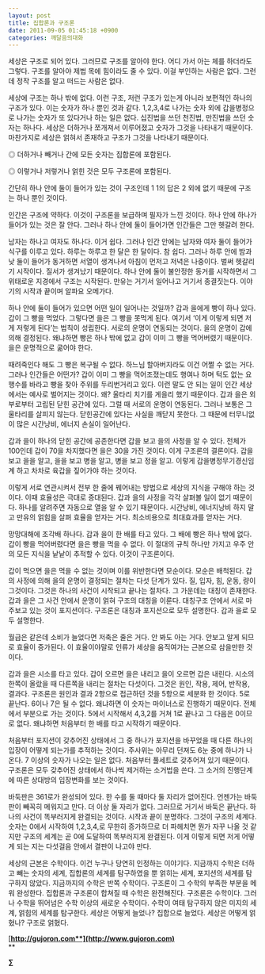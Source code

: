 ```yaml
---
layout: post
title: 집합론과 구조론
date: 2011-09-05 01:45:18 +0900
categories: 깨달음의대화
---
```

세상은 구조로 되어 있다. 그러므로 구조를 알아야 한다. 어디 가서 아는 체를 하더라도 그렇다. 구조를 알아야 제법 목에 힘이라도 줄 수 있다. 이걸 부인하는 사람은 없다. 그런데 정작 구조를 알고 떠드는 사람은 없다. 

세상에 구조는 하나 밖에 없다. 이런 구조, 저런 구조가 있는게 아니라 보편적인 하나의 구조가 있다. 이는 숫자가 하나 뿐인 것과 같다. 1,2,3,4로 나가는 숫자 외에 갑을병정으로 나가는 숫자가 또 있다거나 하는 일은 없다. 십진법을 쓰던 천진법, 만진법을 쓰던 숫자는 하나다. 세상은 더하거나 쪼개져서 이루어졌고 숫자가 그것을 나타내기 때문이다. 마찬가지로 세상은 얽혀서 존재하고 구조가 그것을 나타내기 때문이다. 



◎ 더하거나 빼거나 간에 모든 숫자는 집합론에 포함된다.

◎ 이렇거나 저렇거나 얽힌 것은 모두 구조론에 포함된다. 

간단히 하나 안에 둘이 들어가 있는 것이 구조인데 1 1의 답은 2 외에 없기 때문에 구조는 하나 뿐인 것이다. 

인간은 구조에 약하다. 이것이 구조론을 보급하며 필자가 느낀 것이다. 하나 안에 하나가 들어가 있는 것은 잘 안다. 그러나 하나 안에 둘이 들어가면 인간들은 그만 헷갈려 한다. 

남자는 하나고 여자도 하나다. 이거 쉽다. 그러나 인간 안에는 남자와 여자 둘이 들어가 식구를 이루고 있다. 하루는 하루고 한 달은 한 달이다. 참 쉽다. 그러나 하루 안에 밤과 낮 둘이 들어가 동거하면 서열이 생겨나서 아침이 먼저고 저녁은 나중이다. 벌써 헷갈리기 시작이다. 질서가 생겨났기 때문이다. 하나 안에 둘이 불안정한 동거를 시작하면서 그 위태로운 지경에서 구조는 시작된다. 만유는 거기서 일어나고 거기서 종결짓는다. 이야기의 시작과 끝이며 알파요 오메가다. 

하나 안에 둘이 들어가 있으면 어떤 일이 일어나는 것일까? 갑과 을에게 빵이 하나 있다. 갑이 그 빵을 먹었다. 그렇다면 을은 그 빵을 못먹게 된다. 여기서 ‘이게 이렇게 되면 저게 저렇게 된다’는 법칙이 성립한다. 서로의 운명이 연동되는 것이다. 을의 운명이 갑에 의해 결정된다. 왜냐하면 빵은 하나 밖에 없고 갑이 이미 그 빵을 먹어버렸기 때문이다. 을은 운명적으로 굶어야 한다. 

때려죽인다 해도 그 빵은 복구될 수 없다. 하느님 할아버지라도 이건 어쩔 수 없는 거다. 그러나 인간들은 어떤가? 갑이 이미 그 빵을 먹어조졌는데도 행여나 하며 턱도 없는 요행수를 바라고 빵을 찾아 주위를 두리번거리고 있다. 이런 말도 안 되는 일이 인간 세상에서는 예사로 벌어지는 것이다. 왜? 울타리 치기를 게을리 했기 때문이다. 갑과 을은 외부로부터 고립된 닫힌 공간에 있다. 그럴 때 서로의 운명이 연동된다. 그러나 보통은 그 울타리를 살피지 않는다. 닫힌공간에 있다는 사실을 깨닫지 못한다. 그 때문에 터무니없이 많은 시간낭비, 에너지 손실이 일어난다. 

갑과 을이 하나의 닫힌 공간에 공존한다면 갑을 보고 을의 사정을 알 수 있다. 전체가 100인데 갑이 70을 차지했다면 을은 30을 가진 것이다. 이게 구조론의 결론이다. 갑을 보고 을을 알고, 을을 보고 병을 알고, 병을 보고 정을 알고. 이렇게 갑을병정무기경신임계 하고 차차로 육갑을 짚어가야 하는 것이다. 

이렇게 서로 연관시켜서 전부 한 줄에 꿰어내는 방법으로 세상의 지식을 구해야 하는 것이다. 이때 효율성은 극대로 증대된다. 갑과 을의 사정을 각각 살펴볼 일이 없기 때문이다. 하나를 알려주면 자동으로 열을 알 수 있기 때문이다. 시간낭비, 에너지낭비 하지 말고 만유의 얽힘을 살펴 효율을 얻자는 거다. 최소비용으로 최대효과를 얻자는 거다. 

망망대해에 조각배 하나다. 갑과 을이 한 배를 타고 있다. 그 배에 빵은 하나 밖에 없다. 갑이 빵을 먹어버렸다면 을은 빵을 먹을 수 없다. 이 절대의 규칙 하나만 가지고 우주 안의 모든 지식을 낱낱이 추적할 수 있다. 이것이 구조론이다. 

갑이 먹으면 을은 먹을 수 없는 것이며 이를 위반한다면 모순이다. 모순은 배척된다. 갑의 사정에 의해 을의 운명이 결정되는 절차는 다섯 단계가 있다. 질, 입자, 힘, 운동, 량이 그것이다. 그것은 하나의 사건이 시작되고 끝나는 절차다. 그 가운데는 대칭이 존재한다. 갑과 을은 그 사건 안에서 운명이 얽혀 구조의 대칭을 이룬다. 대칭구조 안에서 서로 마주보고 있는 것이 포지션이다. 구조론은 대칭과 포지션으로 모두 설명한다. 갑과 을로 모두 설명한다. 

월급은 같은데 소비가 늘었다면 저축은 줄은 거다. 안 봐도 아는 거다. 안보고 알게 되므로 효율이 증가된다. 이 효율이야말로 인류가 세상을 움직여가는 근본으로 삼을만한 것이다. 

갑과 을은 시소를 타고 있다. 갑이 오르면 을은 내리고 을이 오르면 갑은 내린다. 시소의 한쪽이 올랐을 때 다른쪽을 내리는 절차는 다섯이다. 그것은 원인, 작용, 제어, 반작용, 결과다. 구조론은 원인과 결과 2항으로 접근하던 것을 5항으로 세분화 한 것이다. 5로 끝난다. 6이나 7은 될 수 없다. 왜냐하면 이 숫자는 마이너스로 진행하기 때문이다. 전체에서 부분으로 가는 것이다. 5에서 시작해서 4,3,2를 거쳐 1로 끝나고 그 다음은 0이므로 없다. 왜냐하면 처음부터 한 배를 타고 시작하기 때문이다. 

처음부터 포지션이 갖추어진 상태에서 그 중 하나가 포지션을 바꾸었을 때 다른 하나의 입장이 어떻게 되는가를 추적하는 것이다. 주사위는 아무리 던져도 6눈 중에 하나가 나온다. 7 이상의 숫자가 나오는 일은 없다. 처음부터 풀세트로 갖추어져 있기 때문이다. 구조론은 모두 갖추어진 상태에서 하나씩 제거하는 소거법을 쓴다. 그 소거의 진행단계에 따른 상대방의 입장변화를 보는 것이다. 

바둑판은 361로가 완성되어 있다. 한 수를 둘 때마다 둘 자리가 없어진다. 언젠가는 바둑판이 빼꼭히 메워지고 만다. 더 이상 둘 자리가 없다. 그러므로 거기서 바둑은 끝난다. 하나의 사건이 똑부러지게 완결되는 것이다. 시작과 끝이 분명하다. 그것이 구조의 세계다. 숫자는 0에서 시작하여 1,2,3,4,로 무한히 증가하므로 더 파헤치면 뭔가 자꾸 나올 것 같지만 구조의 세계는 곧 0에 도달하여 똑부러지게 완결된다. 이게 이렇게 되면 저게 어떻게 되는 지는 다섯걸음 안에서 결판이 나고야 만다. 

세상의 근본은 수학이다. 이건 누구나 당연히 인정하는 이야기다. 지금까지 수학은 더하고 빼는 숫자의 세계, 집합론의 세계를 탐구하였을 뿐 얽히는 세계, 포지션의 세계를 탐구하지 않았다. 지금까지의 수학은 반쪽 수학이다. 구조론이 그 수학의 부족한 부분을 메워 완성한다. 집합론과 구조론이 합쳐질 때 수학은 완전해진다. 구조론은 수학이다. 그러나 수학을 뛰어넘은 수학 이상의 새로운 수학이다. 수학이 여태 탐구하지 않은 미지의 세계, 얽힘의 세계를 탐구한다. 세상은 어떻게 늘었나? 집합으로 늘었다. 세상은 어떻게 얽혔나? 구조로 얽혔다. 








  




[**http://gujoron.com**](http://www.gujoron.com)**  
** 

**∑**